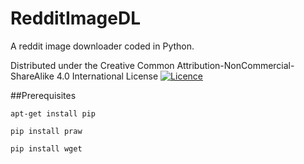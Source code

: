 # RedditImageDL
A reddit image downloader coded in Python. 

Distributed under the Creative Common Attribution-NonCommercial-ShareAlike 4.0 International License [![Licence](https://i.creativecommons.org/l/by-nc-sa/4.0/80x15.png)](http://creativecommons.org/licenses/by-nc-sa/4.0/)

##Prerequisites 

```apt-get install pip```

```pip install praw```

```pip install wget```
